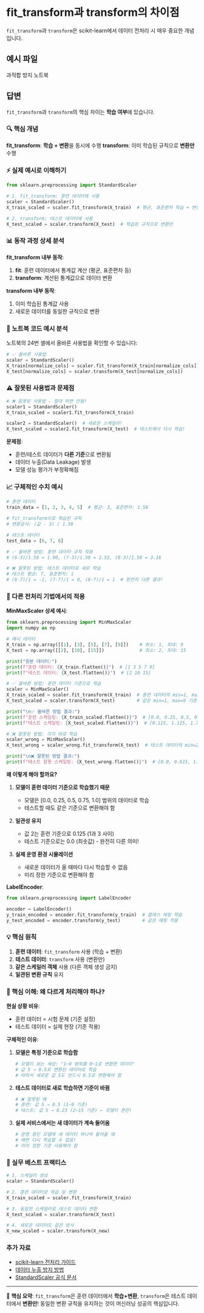 # fit_transform과 transform의 차이점

`fit_transform`과 `transform`은 scikit-learn에서 데이터 전처리 시 매우 중요한 개념입니다.

## 예시 파일
과적합 방지 노트북

## 답변

`fit_transform`과 `transform`의 핵심 차이는 **학습 여부**에 있습니다.

### 🔍 핵심 개념

**fit_transform**: **학습 + 변환**을 동시에 수행
**transform**: 이미 학습된 규칙으로 **변환만** 수행

### ⚡ 실제 예시로 이해하기

```python
from sklearn.preprocessing import StandardScaler

# 1. fit_transform: 훈련 데이터에 사용
scaler = StandardScaler()
X_train_scaled = scaler.fit_transform(X_train)  # 평균, 표준편차 학습 + 변환

# 2. transform: 테스트 데이터에 사용  
X_test_scaled = scaler.transform(X_test)  # 학습된 규칙으로 변환만
```

### 📊 동작 과정 상세 분석

**fit_transform 내부 동작**:
1. **fit**: 훈련 데이터에서 통계값 계산 (평균, 표준편차 등)
2. **transform**: 계산된 통계값으로 데이터 변환

**transform 내부 동작**:
1. 이미 학습된 통계값 사용
2. 새로운 데이터를 동일한 규칙으로 변환

### 🎯 노트북 코드 예시 분석

노트북의 24번 셀에서 올바른 사용법을 확인할 수 있습니다:

```python
# ✅ 올바른 사용법
scaler = StandardScaler()
X_train[normalize_cols] = scaler.fit_transform(X_train[normalize_cols])  # 훈련 데이터: 학습+변환
X_test[normalize_cols] = scaler.transform(X_test[normalize_cols])        # 테스트 데이터: 변환만
```

### ⚠️ 잘못된 사용법과 문제점

```python
# ❌ 잘못된 사용법 - 절대 하면 안됨!
scaler1 = StandardScaler()
X_train_scaled = scaler1.fit_transform(X_train)

scaler2 = StandardScaler()  # 새로운 스케일러!
X_test_scaled = scaler2.fit_transform(X_test)  # 테스트에서 다시 학습!
```

**문제점**:
- 훈련/테스트 데이터가 **다른 기준**으로 변환됨
- 데이터 누출(Data Leakage) 발생
- 모델 성능 평가가 부정확해짐

### 📈 구체적인 수치 예시

```python
# 훈련 데이터
train_data = [1, 2, 3, 4, 5]  # 평균: 3, 표준편차: 1.58

# fit_transform으로 학습된 규칙
# 변환공식: (값 - 3) / 1.58

# 테스트 데이터
test_data = [6, 7, 8]

# ✅ 올바른 방법: 훈련 데이터 규칙 적용
# (6-3)/1.58 = 1.90, (7-3)/1.58 = 2.53, (8-3)/1.58 = 3.16

# ❌ 잘못된 방법: 테스트 데이터로 새로 학습
# 테스트 평균: 7, 표준편차: 1
# (6-7)/1 = -1, (7-7)/1 = 0, (8-7)/1 = 1  # 완전히 다른 결과!
```

### 🔧 다른 전처리 기법에서의 적용

**MinMaxScaler 상세 예시**:
```python
from sklearn.preprocessing import MinMaxScaler
import numpy as np

# 예시 데이터
X_train = np.array([[1], [3], [5], [7], [9]])    # 최소: 1, 최대: 9
X_test = np.array([[2], [10], [15]])             # 최소: 2, 최대: 15

print("원본 데이터:")
print(f"훈련 데이터: {X_train.flatten()}")  # [1 3 5 7 9]
print(f"테스트 데이터: {X_test.flatten()}")  # [2 10 15]

# ✅ 올바른 방법: 훈련 데이터 기준으로 학습
scaler = MinMaxScaler()
X_train_scaled = scaler.fit_transform(X_train)  # 훈련 데이터의 min=1, max=9 학습
X_test_scaled = scaler.transform(X_test)        # 같은 min=1, max=9 기준 적용

print("\n✅ 올바른 방법 결과:")
print(f"훈련 스케일링: {X_train_scaled.flatten()}")  # [0.0, 0.25, 0.5, 0.75, 1.0]
print(f"테스트 스케일링: {X_test_scaled.flatten()}")  # [0.125, 1.125, 1.75] (범위 벗어남 가능!)

# ❌ 잘못된 방법: 각각 따로 학습
scaler_wrong = MinMaxScaler()
X_test_wrong = scaler_wrong.fit_transform(X_test)  # 테스트 데이터의 min=2, max=15로 새로 학습

print("\n❌ 잘못된 방법 결과:")
print(f"테스트 잘못 스케일링: {X_test_wrong.flatten()}")  # [0.0, 0.615, 1.0] (완전히 다른 의미!)
```

**왜 이렇게 해야 할까요?**

1. **모델이 훈련 데이터 기준으로 학습했기 때문**
   - 모델은 [0.0, 0.25, 0.5, 0.75, 1.0] 범위의 데이터로 학습
   - 테스트할 때도 같은 기준으로 변환해야 함

2. **일관성 유지**
   - 값 2는 훈련 기준으로 0.125 (1과 3 사이)
   - 테스트 기준으로는 0.0 (최솟값) - 완전히 다른 의미!

3. **실제 운영 환경 시뮬레이션**
   - 새로운 데이터가 올 때마다 다시 학습할 수 없음
   - 미리 정한 기준으로 변환해야 함

**LabelEncoder**:
```python
from sklearn.preprocessing import LabelEncoder

encoder = LabelEncoder()
y_train_encoded = encoder.fit_transform(y_train)  # 클래스 매핑 학습
y_test_encoded = encoder.transform(y_test)        # 같은 매핑 적용
```

### 💡 핵심 원칙

1. **훈련 데이터**: `fit_transform` 사용 (학습 + 변환)
2. **테스트 데이터**: `transform` 사용 (변환만)
3. **같은 스케일러 객체** 사용 (다른 객체 생성 금지)
4. **일관된 변환 규칙** 유지

### 🚨 핵심 이해: 왜 다르게 처리해야 하나?

**현실 상황 비유**:
- 훈련 데이터 = 시험 문제 (기준 설정)
- 테스트 데이터 = 실제 현장 (기준 적용)

**구체적인 이유**:

1. **모델은 특정 기준으로 학습함**
   ```python
   # 모델이 보는 세상: "1~9 범위를 0~1로 변환한 데이터"
   # 값 5 → 0.5로 변환된 데이터로 학습
   # 따라서 새로운 값 5도 반드시 0.5로 변환해야 함
   ```

2. **테스트 데이터로 새로 학습하면 기준이 바뀜**
   ```python
   # ❌ 잘못된 예
   # 훈련: 값 5 → 0.5 (1~9 기준)
   # 테스트: 값 5 → 0.23 (2~15 기준) ← 모델이 혼란!
   ```

3. **실제 서비스에서는 새 데이터가 계속 들어옴**
   ```python
   # 운영 중인 모델에 새 데이터 하나씩 들어올 때
   # 매번 다시 학습할 수 없음!
   # 미리 정한 기준 사용해야 함
   ```

### 🎯 실무 베스트 프랙티스

```python
# 1. 스케일러 생성
scaler = StandardScaler()

# 2. 훈련 데이터로 학습 및 변환
X_train_scaled = scaler.fit_transform(X_train)

# 3. 동일한 스케일러로 테스트 데이터 변환
X_test_scaled = scaler.transform(X_test)

# 4. 새로운 데이터도 같은 방식
X_new_scaled = scaler.transform(X_new)
```

### 추가 자료

- [scikit-learn 전처리 가이드](https://scikit-learn.org/stable/modules/preprocessing.html)
- [데이터 누출 방지 방법](https://machinelearningmastery.com/data-leakage-machine-learning/)
- [StandardScaler 공식 문서](https://scikit-learn.org/stable/modules/generated/sklearn.preprocessing.StandardScaler.html)

---
🎯 **핵심 요약**: `fit_transform`은 훈련 데이터에서 **학습+변환**, `transform`은 테스트 데이터에서 **변환만**! 동일한 변환 규칙을 유지하는 것이 머신러닝 성공의 핵심입니다.

